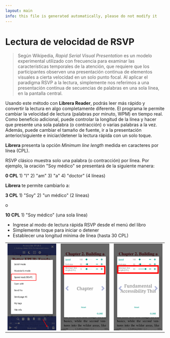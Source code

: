 ```yaml
---
layout: main
info: this file is generated automatically, please do not modify it
---
```



# Lectura de velocidad de RSVP

> Según Wikipedia, _Rapid Serial Visual Presentation_ es un modelo experimental utilizado con frecuencia para examinar las características temporales de la atención, que requiere que los participantes observen una presentación continua de elementos visuales a cierta velocidad en un solo punto focal. Al aplicar el paradigma RSVP a la lectura, simplemente nos referimos a una presentación continua de secuencias de palabras en una sola línea, en la pantalla central.

Usando este método con **Librera Reader**, podrás leer más rápido y convertir la lectura en algo completamente diferente.
El programa le permite cambiar la velocidad de lectura (palabras por minuto, WPM) en tiempo real. Como beneficio adicional, puede controlar la longitud de la línea y hacer que presente una sola palabra (o contracción) o varias palabras a la vez.
Además, puede cambiar el tamaño de fuente, ir a la presentación anterior/siguiente e iniciar/detener la lectura rápida con un solo toque.

**Librera** presenta la opción _Minimum line length_ medida en caracteres por línea (CPL).

RSVP clásico muestra solo una palabra (o contracción) por línea. Por ejemplo, la oración &quot;Soy médico&quot; se presentará de la siguiente manera:

**0 CPL** 1) &quot;I&quot; 2) &quot;am&quot; 3) &quot;a&quot; 4) &quot;doctor&quot; (4 líneas)

**Librera** te permite cambiarlo a:

**3 CPL** 1) &quot;Soy&quot; 2) &quot;un médico&quot; (2 líneas)

o

**10 CPL** 1) &quot;Soy médico&quot; (una sola línea)

* Ingrese al modo de lectura rápida RSVP desde el menú del libro
* Simplemente toque para iniciar o detener
* Establecer una longitud mínima de línea (hasta 30 CPL)

||||
|-|-|-|
|![](1.png)|![](2.png)|![](3.png)|

